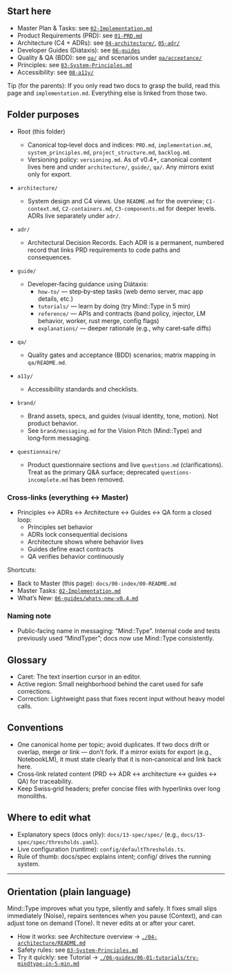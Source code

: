 <!--══════════════════════════════════════════════════════════
  ╔══════════════════════════════════════════════════════════════╗
  ║  ░  M A S T E R   D O C U M E N T  ░░░░░░░░░░░░░░░░░░░░░░░  ║
  ║                                                              ║
  ║   The authoritative, newcomer‑friendly entry point.          ║
  ║   Dense in facts, gentle in tone, with links to go deeper.   ║
  ║                                                              ║
  ║           ╌╌  P L A C E H O L D E R  ╌╌                      ║
  ║                                                              ║
  ║                                                              ║
  ║                                                              ║
  ║                                                              ║
  ╚══════════════════════════════════════════════════════════════╝
    • WHAT ▸ Master index + orientation for all documentation
    • WHY  ▸ One source of truth; everything links here and back
    • HOW  ▸ Short sections + cross‑links to deeper, canonical docs
-->

## Start here

- Master Plan & Tasks: see [`02-Implementation.md`](./02-implementation/02-Implementation.md)
- Product Requirements (PRD): see [`01-PRD.md`](./01-prd/01-PRD.md)
- Architecture (C4 + ADRs): see [`04-architecture/`](./04-architecture/), [`05-adr/`](./05-adr/)
- Developer Guides (Diátaxis): see [`06-guides`](./06-guides/)
- Quality & QA (BDD): see [`qa/`](./12-qa/qa/) and scenarios under [`qa/acceptance/`](./12-qa/qa/acceptance/)
- Principles: see [`03-System-Principles.md`](./03-system-principles/03-System-Principles.md)
- Accessibility: see [`08-a11y/`](./08-a11y/)

Tip (for the parents): If you only read two docs to grasp the build, read this page and `implementation.md`. Everything else is linked from those two.

## Folder purposes

- Root (this folder)
  - Canonical top‑level docs and indices: `PRD.md`, `implementation.md`, `system_principles.md`, `project_structure.md`, `backlog.md`.
  - Versioning policy: `versioning.md`. As of v0.4+, canonical content lives here and under `architecture/`, `guide/`, `qa/`. Any mirrors exist only for export.

- `architecture/`
  - System design and C4 views. Use `README.md` for the overview; `C1-context.md`, `C2-containers.md`, `C3-components.md` for deeper levels. ADRs live separately under `adr/`.

- `adr/`
  - Architectural Decision Records. Each ADR is a permanent, numbered record that links PRD requirements to code paths and consequences.

- `guide/`
  - Developer‑facing guidance using Diátaxis:
    - `how-to/` — step‑by‑step tasks (web demo server, mac app details, etc.)
    - `tutorials/` — learn by doing (try Mind::Type in 5 min)
    - `reference/` — APIs and contracts (band policy, injector, LM behavior, worker, rust merge, config flags)
    - `explanations/` — deeper rationale (e.g., why caret‑safe diffs)

- `qa/`
  - Quality gates and acceptance (BDD) scenarios; matrix mapping in `qa/README.md`.

- `a11y/`
  - Accessibility standards and checklists.

- `brand/`
  - Brand assets, specs, and guides (visual identity, tone, motion). Not product behavior.
  - See `brand/messaging.md` for the Vision Pitch (Mind::Type) and long‑form messaging.

- `questionnaire/`
  - Product questionnaire sections and live `questions.md` (clarifications). Treat as the primary Q&A surface; deprecated `questions-incomplete.md` has been removed.

### Cross‑links (everything ↔ Master)

- Principles ↔ ADRs ↔ Architecture ↔ Guides ↔ QA form a closed loop:
  - Principles set behavior
  - ADRs lock consequential decisions
  - Architecture shows where behavior lives
  - Guides define exact contracts
  - QA verifies behavior continuously

Shortcuts:

- Back to Master (this page): `docs/00-index/00-README.md`
- Master Tasks: [`02-Implementation.md`](./02-implementation/02-Implementation.md)
- What’s New: [`06-guides/whats-new-v0.4.md`](./06-guides/whats-new-v0.4.md)

### Naming note

- Public‑facing name in messaging: “Mind::Type”. Internal code and tests previously used “MindTyper”; docs now use Mind::Type consistently.

## Glossary

- Caret: The text insertion cursor in an editor.
- Active region: Small neighborhood behind the caret used for safe corrections.
- Correction: Lightweight pass that fixes recent input without heavy model calls.

## Conventions

- One canonical home per topic; avoid duplicates. If two docs drift or overlap, merge or link — don’t fork. If a mirror exists for export (e.g., NotebookLM), it must state clearly that it is non‑canonical and link back here.
- Cross‑link related content (PRD ↔ ADR ↔ architecture ↔ guides ↔ QA) for traceability.
- Keep Swiss‑grid headers; prefer concise files with hyperlinks over long monoliths.

## Where to edit what

- Explanatory specs (docs only): `docs/13-spec/spec/` (e.g., `docs/13-spec/spec/thresholds.yaml`).
- Live configuration (runtime): `config/defaultThresholds.ts`.
- Rule of thumb: docs/spec explains intent; config/ drives the running system.

---

## Orientation (plain language)

Mind::Type improves what you type, silently and safely. It fixes small slips immediately (Noise), repairs sentences when you pause (Context), and can adjust tone on demand (Tone). It never edits at or after your caret.

- How it works: see Architecture overview → [`./04-architecture/README.md`](./04-architecture/README.md)
- Safety rules: see [`03-System-Principles.md`](./03-system-principles/03-System-Principles.md)
- Try it quickly: see Tutorial → [`./06-guides/06-01-tutorials/try-mindtype-in-5-min.md`](./06-guides/06-01-tutorials/try-mindtype-in-5-min.md)

